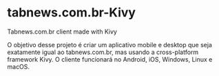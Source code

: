 # tabnews.com.br-Kivy
Tabnews.com.br client made with Kivy

O objetivo desse projeto é criar um aplicativo mobile e desktop que seja exatamente igual ao tabnews.com.br, mas usando a cross-platform framework Kivy. O cliente funcionará no Android, iOS, Windows, Linux e macOS.

